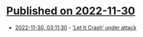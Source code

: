 # [Published on 2022-11-30](index.md)

* [2022-11-30, 03:11:30](https://lobste.rs/s/8oygyd/let_it_crash_under_attack) - [‘Let It Crash’ under attack](http://blog.syncpup.com/posts/let-it-crash-under-attack.html)
